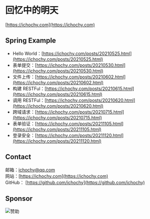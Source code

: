 # 回忆中的明天

[https://ichochy.com](https://ichochy.com)

## Spring Example

- Hello World：[https://ichochy.com/posts/20210525.html](https://ichochy.com/posts/20210525.html)
- 表单提交：[https://ichochy.com/posts/20210530.html](https://ichochy.com/posts/20210530.html)
- 文件上传：[https://ichochy.com/posts/20210602.html](https://ichochy.com/posts/20210602.html)
- 构建 RESTFul：[https://ichochy.com/posts/20210615.html](https://ichochy.com/posts/20210615.html)
- 调用 RESTFul：[https://ichochy.com/posts/20210620.html](https://ichochy.com/posts/20210620.html)
- 跨域请求：[https://ichochy.com/posts/20210715.html](https://ichochy.com/posts/20210715.html)
- 表单验证：[https://ichochy.com/posts/20211105.html](https://ichochy.com/posts/20211105.html)
- 登录安全：[https://ichochy.com/posts/20211120.html](https://ichochy.com/posts/20211120.html)

## Contact
邮箱：[ichochy@qq.com](mailto:ichochy@qq.com)  
网站：[https://ichochy.com](https://ichochy.com)  
GitHub： [https://github.com/ichochy](https://github.com/ichochy)  

## Sponsor
![赞助](https://images.ichochy.com/sponsor.jpg)
